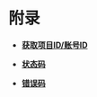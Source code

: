 # 附录<a name="css_03_0040"></a>

-   **[获取项目ID/账号ID](获取项目ID-账号ID.md)**  

-   **[状态码](状态码.md)**  

-   **[错误码](错误码.md)**  


